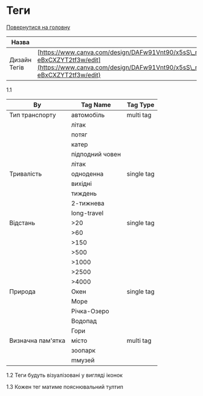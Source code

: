 # Теги

[Повернутися на головну](../Requirements.md)



| Назва        |                                                                                                                                                |
| ------------ | ---------------------------------------------------------------------------------------------------------------------------------------------- |
| Дизайн Тегів | [https://www.canva.com/design/DAFw91Vnt90/x5sS\_mHl-eBxCXZYT2tf3w/edit](https://www.canva.com/design/DAFw91Vnt90/x5sS\_mHl-eBxCXZYT2tf3w/edit) |

1.1

| By                | Tag Name        | Tag Type   |
| ----------------- | --------------- | ---------- |
| Тип транспорту    | автомобіль      | multi tag  |
|                   | літак           |            |
|                   | потяг           |            |
|                   | катер           |            |
|                   | підподний човен |            |
|                   | літак           |            |
| Тривалість        | одноденна       | single tag |
|                   | вихідні         |            |
|                   | тиждень         |            |
|                   | 2-тижнева       |            |
|                   | long-travel     |            |
| Відстань          | >20             | single tag |
|                   | >60             |            |
|                   | >150            |            |
|                   | >500            |            |
|                   | >1000           |            |
|                   | >2500           |            |
|                   | >4000           |            |
| Природа           | Окен            | single tag |
|                   | Море            |            |
|                   | Річка-Озеро     |            |
|                   | Водопад         |            |
|                   | Гори            |            |
| Визначна пам'ятка | місто           | multi tag  |
|                   | зоопарк         |            |
|                   | mмузей          |            |

1.2 Теги будуть візуалізовані у вигляді іконок

1.3 Кожен тег матиме пояснювальний тултип
